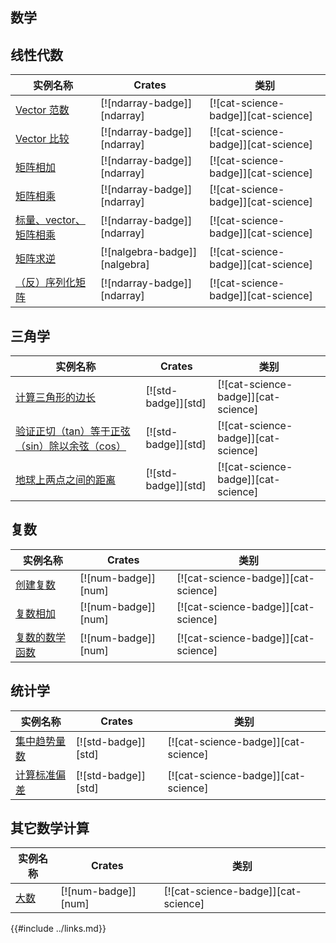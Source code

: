 ## 数学

<!--
> [science/mathematics.md](https://github.com/rust-lang-nursery/rust-cookbook/blob/master/src/science/mathematics.md)
> <br />
> commit a00ff787ce5e326e27dd7747bd25f8a527f7d97e - 2020.06.07
-->

## 线性代数

| 实例名称 | Crates | 类别 |
|--------|--------|------------|
| [Vector 范数][vector-norm] | [![ndarray-badge]][ndarray] | [![cat-science-badge]][cat-science] |
| [Vector 比较][vector-comparison] | [![ndarray-badge]][ndarray] | [![cat-science-badge]][cat-science] |
| [矩阵相加][add-matrices] | [![ndarray-badge]][ndarray] | [![cat-science-badge]][cat-science] |
| [矩阵相乘][multiply-matrices] | [![ndarray-badge]][ndarray] | [![cat-science-badge]][cat-science] |
| [标量、vector、矩阵相乘][multiply-scalar-vector-matrix] | [![ndarray-badge]][ndarray] | [![cat-science-badge]][cat-science] |
| [矩阵求逆][invert-matrix] | [![nalgebra-badge]][nalgebra] | [![cat-science-badge]][cat-science] |
| [（反）序列化矩阵][deserialize-matrix] | [![ndarray-badge]][ndarray] | [![cat-science-badge]][cat-science] |

[vector-norm]: /science/mathematics/linear_algebra.md#vector-范数
[vector-comparison]: /science/mathematics/linear_algebra.md#vector-比较
[add-matrices]: /science/mathematics/linear_algebra.md#矩阵相加
[multiply-matrices]: /science/mathematics/linear_algebra.md#矩阵相乘
[multiply-scalar-vector-matrix]: /science/mathematics/linear_algebra.md#标量-vector-矩阵相乘
[invert-matrix]: /science/mathematics/linear_algebra.md#矩阵求逆
[deserialize-matrix]: /science/mathematics/linear_algebra.md#反序列化矩阵

## 三角学

| 实例名称 | Crates | 类别 |
|--------|--------|------------|
| [计算三角形的边长][side-length] | [![std-badge]][std] | [![cat-science-badge]][cat-science] |
| [验证正切（tan）等于正弦（sin）除以余弦（cos）][tan-sin-cos] | [![std-badge]][std] | [![cat-science-badge]][cat-science] |
| [地球上两点之间的距离][latitude-longitude] | [![std-badge]][std] | [![cat-science-badge]][cat-science] |

[side-length]: /science/mathematics/trigonometry.md#计算三角形的边长
[tan-sin-cos]: /science/mathematics/trigonometry.md#验证正切tan等于正弦sin除以余弦cos
[latitude-longitude]: /science/mathematics/trigonometry.md#地球上两点之间的距离

## 复数

| 实例名称 | Crates | 类别 |
|--------|--------|------------|
| [创建复数][create-complex] | [![num-badge]][num] | [![cat-science-badge]][cat-science] |
| [复数相加][add-complex] | [![num-badge]][num] | [![cat-science-badge]][cat-science] |
| [复数的数学函数][mathematical-functions] | [![num-badge]][num] | [![cat-science-badge]][cat-science] |

[create-complex]: /science/mathematics/complex_numbers.md#创建复数
[add-complex]: /science/mathematics/complex_numbers.md#复数相加
[mathematical-functions]: /science/mathematics/complex_numbers.md#复数的数学函数

## 统计学

| 实例名称 | Crates | 类别 |
|--------|--------|------------|
| [集中趋势量数][ex-central-tendency] | [![std-badge]][std] | [![cat-science-badge]][cat-science] |
| [计算标准偏差][ex-standard-deviation] | [![std-badge]][std] | [![cat-science-badge]][cat-science] |

[ex-central-tendency]: /science/mathematics/statistics.md#集中趋势量数
[ex-standard-deviation]: /science/mathematics/statistics.md#计算标准偏差

## 其它数学计算

| 实例名称 | Crates | 类别 |
|--------|--------|------------|
| [大数][big-integers] | [![num-badge]][num] | [![cat-science-badge]][cat-science] |

[big-integers]: /science/mathematics/miscellaneous.md#大数

{{#include ../links.md}}
